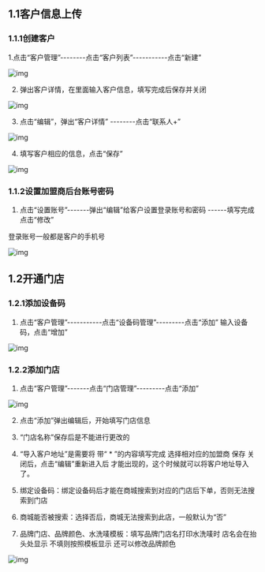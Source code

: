 ## 1.1客户信息上传
### 1.1.1创建客户
1.点击“客户管理”--------点击“客户列表”-----------点击“新建”

![img](../images/wps1.jpg) 

2. 弹出客户详情，在里面输入客户信息，填写完成后保存并关闭

![img](../images/wps2.jpg) 

3. 点击“编辑”，弹出“客户详情” --------点击“联系人+”

 ![img](../images/wps3.jpg)

4. 填写客户相应的信息，点击“保存”

![img](../images/wps4.jpg) 

 ### 1.1.2设置加盟商后台账号密码  
1. 点击“设置账号”-------弹出“编辑”给客户设置登录账号和密码  ------填写完成点击“修改”

登录账号一般都是客户的手机号

![img](../images/wps5.jpg) 

## 1.2开通门店  

### 1.2.1添加设备码

1. 点击“客户管理”-----------点击“设备码管理”---------点击“添加” 输入设备码，点击“增加”

 ![img](../images/wps6.jpg)

### 1.2.2添加门店

1. 点击“客户管理”-------点击“门店管理”---------点击“添加”

![img](../images/wps7.jpg) 

2. 点击“添加”弹出编辑后，开始填写门店信息

3. “门店名称”保存后是不能进行更改的

4. “导入客户地址”是需要将 带“ * ”的内容填写完成 选择相对应的加盟商 保存 关闭后，点击“编辑”重新进入后 才能出现的，这个时候就可以将客户地址导入了。

5. 绑定设备码：绑定设备码后才能在商城搜索到对应的门店后下单，否则无法搜索到门店

6. 商城能否被搜索：选择否后，商城无法搜索到此店，一般默认为“否”

7. 品牌门店、品牌颜色、水洗唛模板：填写品牌门店名打印水洗唛时 店名会在抬头处显示  不填则按照模板显示   还可以修改品牌颜色

![img](../images/wps8.jpg) 

 

 
 

 